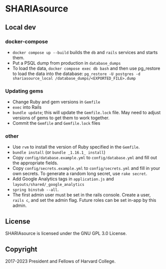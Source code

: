 # SHARIAsource

## Local dev

### docker-compose
- `docker compose up --build` builds the `db` and `rails` services and starts them.
- Put a PSQL dump from production in `database_dumps`
- To load the data, `docker compose exec db bash` and then use pg_restore to load the data into the database: `pg_restore -U postgres -d shariasource_local /database_dumps/<EXPORTED_FILE>.dump`

### Updating gems
- Change Ruby and gem versions in `Gemfile`
- `exec` into Rails
- `bundle update`; this will update the `Gemfile.lock` file. May need to adjust versions of gems to get them to work together.
- Commit the `Gemfile` and `Gemfile.lock` files

### other

- Use `rvm` to install the version of Ruby specified in the `Gemfile`.
- `bundle install` (or `bundle _1.16.1_ install`)
- Copy `config/database.example.yml` to `config/database.yml` and fill out the appropriate fields.
- Copy `config/secrets.example.yml` to `config/secrets.yml` and fill in your own secrets. To generate a random long secret, use `rake secret`.
- Add Google Analytics tags in `application.js` and `layouts/shared/_google_analytics`
- `spring binstub --all`.
- The first admin user must be set in the rails console. Create a user, `rails c`, and set the admin flag. Future roles can be set in-app by this admin.


## License

SHARIAsource is licensed under the GNU GPL 3.0 License.

## Copyright

2017-2023 President and Fellows of Harvard College.
